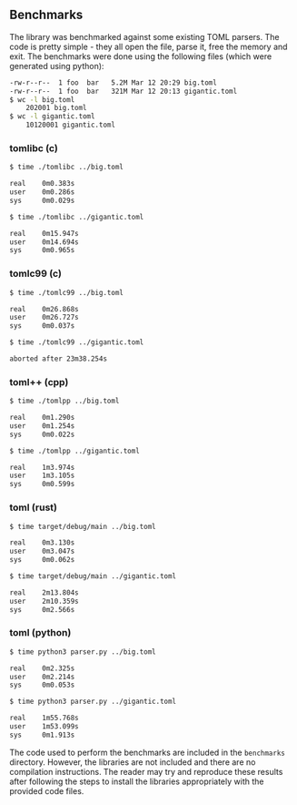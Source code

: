 ## Benchmarks

The library was benchmarked against some existing TOML parsers.
The code is pretty simple - they all open the file, parse it, free the memory and exit.
The benchmarks were done using the following files (which were generated using python):

```bash
-rw-r--r--  1 foo  bar   5.2M Mar 12 20:29 big.toml
-rw-r--r--  1 foo  bar   321M Mar 12 20:13 gigantic.toml
$ wc -l big.toml
    202001 big.toml
$ wc -l gigantic.toml
    10120001 gigantic.toml
```

### tomlibc (c)

```bash
$ time ./tomlibc ../big.toml

real    0m0.383s
user    0m0.286s
sys     0m0.029s

$ time ./tomlibc ../gigantic.toml

real	0m15.947s
user	0m14.694s
sys     0m0.965s
```

### tomlc99 (c)

```bash
$ time ./tomlc99 ../big.toml

real	0m26.868s
user	0m26.727s
sys     0m0.037s

$ time ./tomlc99 ../gigantic.toml

aborted after 23m38.254s
```

### toml++ (cpp)

```bash
$ time ./tomlpp ../big.toml

real	0m1.290s
user	0m1.254s
sys     0m0.022s

$ time ./tomlpp ../gigantic.toml

real	1m3.974s
user	1m3.105s
sys     0m0.599s
```

### toml (rust)

```bash
$ time target/debug/main ../big.toml

real	0m3.130s
user	0m3.047s
sys     0m0.062s

$ time target/debug/main ../gigantic.toml

real	2m13.804s
user	2m10.359s
sys     0m2.566s
```

### toml (python)

```bash
$ time python3 parser.py ../big.toml

real	0m2.325s
user	0m2.214s
sys     0m0.053s

$ time python3 parser.py ../gigantic.toml

real	1m55.768s
user	1m53.099s
sys     0m1.913s
```

The code used to perform the benchmarks are included in the `benchmarks` directory.
However, the libraries are not included and there are no compilation instructions.
The reader may try and reproduce these results after following the steps to install
the libraries appropriately with the provided code files.
